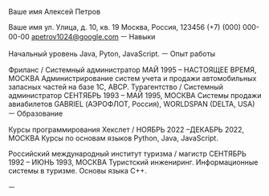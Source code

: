 Ваше
имя
Алексей Петров

Ваше имя
ул. Улица, д. 10, кв. 19
Москва, Россия, 123456
(+7) (000) 000-00-00
apetrov1024@google.com
ㅡ
Навыки

Начальный уровень  Java, Pyton,  JavaScript.
ㅡ
Опыт работы

Фриланс / Системный администратор
МАЙ 1995 – НАСТОЯЩЕЕ ВРЕМЯ, МОСКВА
Администрирование систем  учета и продажи автомобильных запасных частей на базе 1С, ABCP.
Турагентство / Системный администратор
СЕНТЯБРЬ 1993 – МАЙ 1995,  МОСКВА
Системы продажи авиабилетов GABRIEL (АЭРОФЛОТ, Россия), WORLDSPAN (DELTA, USA)   
ㅡ
Образование

Курсы программирования Хекслет / 
НОЯБРЬ 2022 –ДЕКАБРЬ 2022, МОСКВА
Курсы по основам языков Python, Java, JavaScript.


Российский международный институт туризма / магистр
СЕНТЯБРЬ 1992 – ИЮНЬ 1993, МОСКВА
Туристский инжениринг. Информационные системы в туризме.  Основы языка С++.


ㅡ







